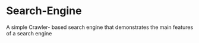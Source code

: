 # Search-Engine
A simple Crawler- based search engine that demonstrates the main features of a search engine
